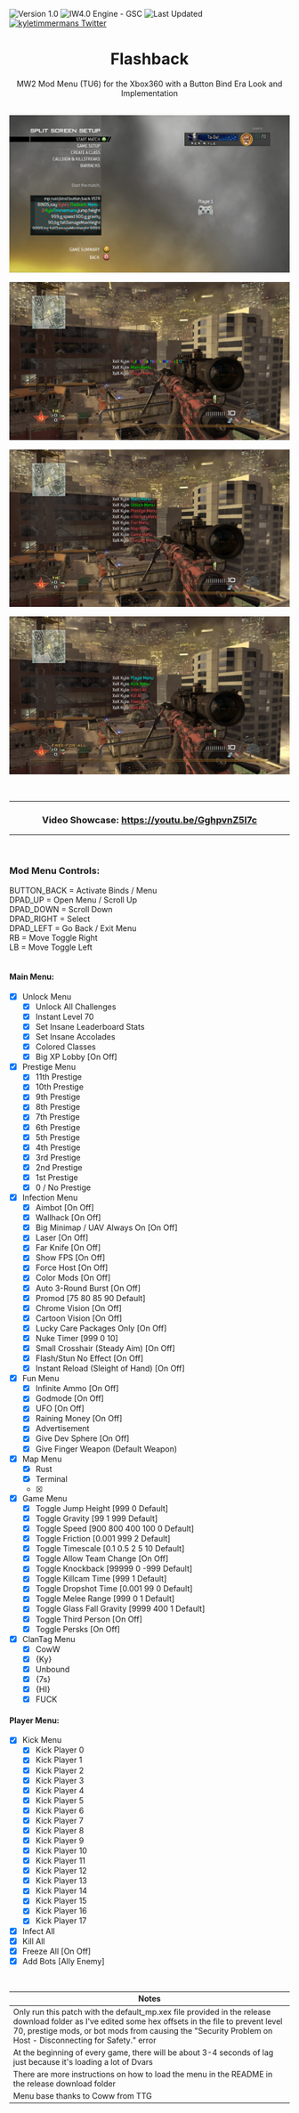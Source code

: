 ![Version 1.0](https://img.shields.io/badge/version-v1.0-orange.svg)
![IW4.0 Engine - GSC](https://img.shields.io/badge/IW4.0_Engine-GSC-blue.svg)
![Last Updated](https://img.shields.io/github/last-commit/kyletimmermans/flashback?color=success)
[![kyletimmermans Twitter](http://img.shields.io/twitter/url/http/shields.io.svg?style=social&label=Follow)](https://twitter.com/kyletimmermans)

# <div align="center">Flashback</div>

<div align="center">MW2 Mod Menu (TU6) for the Xbox360 with a Button Bind Era Look and Implementation</div>

</br>

<p align="center">
  <img src="https://github.com/kyletimmermans/flashback/blob/main/media/checkerboard.png?raw=true" alt="Opening Menu"/>
</p>

<p align="center">
  <img src="https://github.com/kyletimmermans/flashback/blob/main/media/opening.png?raw=true" alt="Main Menu"/>
</p>

<p align="center">
  <img src="https://github.com/kyletimmermans/flashback/blob/main/media/main.png?raw=true" alt="Player Menu"/>
</p>

<p align="center">
  <img src="https://github.com/kyletimmermans/flashback/blob/main/media/player.png?raw=true" alt="Checkerboard Map"/>
</p>

</br>

----------------------------------------------
### <div align="center">Video Showcase: https://youtu.be/GghpvnZ5l7c</div>
----------------------------------------------

</br>


### <div>Mod Menu Controls:</div>
<div>BUTTON_BACK = Activate Binds / Menu</div>
<div>DPAD_UP = Open Menu / Scroll Up</div>
<div>DPAD_DOWN = Scroll Down</div>
<div>DPAD_RIGHT = Select</div>
<div>DPAD_LEFT = Go Back / Exit Menu</div>
<div>RB = Move Toggle Right</div>
<div>LB = Move Toggle Left</div>

</br>

#### Main Menu:
- [x] Unlock Menu
  - [x] Unlock All Challenges
  - [x] Instant Level 70
  - [x] Set Insane Leaderboard Stats
  - [x] Set Insane Accolades
  - [x] Colored Classes
  - [x] Big XP Lobby [On Off] 
- [x] Prestige Menu
  - [x] 11th Prestige
  - [x] 10th Prestige
  - [x] 9th Prestige
  - [x] 8th Prestige
  - [x] 7th Prestige
  - [x] 6th Prestige
  - [x] 5th Prestige
  - [x] 4th Prestige
  - [x] 3rd Prestige
  - [x] 2nd Prestige
  - [x] 1st Prestige
  - [x] 0 / No Prestige
- [x] Infection Menu
  - [x] Aimbot [On Off]
  - [x] Wallhack [On Off]
  - [x] Big Minimap / UAV Always On [On Off]
  - [x] Laser [On Off]
  - [x] Far Knife [On Off]
  - [x] Show FPS [On Off]
  - [x] Force Host [On Off]
  - [x] Color Mods [On Off]
  - [x] Auto 3-Round Burst [On Off]
  - [x] Promod [75 80 85 90 Default]
  - [x] Chrome Vision [On Off]
  - [x] Cartoon Vision [On Off]
  - [x] Lucky Care Packages Only [On Off]
  - [x] Nuke Timer [999 0 10]
  - [x] Small Crosshair (Steady Aim) [On Off]
  - [x] Flash/Stun No Effect [On Off]
  - [x] Instant Reload (Sleight of Hand) [On Off]
- [x] Fun Menu
  - [x] Infinite Ammo [On Off]
  - [x] Godmode [On Off]
  - [x] UFO [On Off]
  - [x] Raining Money [On Off]
  - [x] Advertisement
  - [x] Give Dev Sphere [On Off]
  - [x] Give Finger Weapon (Default Weapon) 
- [x] Map Menu
  - [x] Rust
  - [x] Terminal
  - [x] 
- [x] Game Menu
  - [x] Toggle Jump Height [999 0 Default]
  - [x] Toggle Gravity [99 1 999 Default]
  - [x] Toggle Speed [900 800 400 100 0 Default]
  - [x] Toggle Friction [0.001 999 2 Default]
  - [x] Toggle Timescale [0.1 0.5 2 5 10 Default]
  - [x] Toggle Allow Team Change [On Off]
  - [x] Toggle Knockback [99999 0 -999 Default]
  - [x] Toggle Killcam Time [999 1 Default]
  - [x] Toggle Dropshot Time [0.001 99 0 Default]
  - [x] Toggle Melee Range [999 0 1 Default]
  - [x] Toggle Glass Fall Gravity [9999 400 1 Default]
  - [x] Toggle Third Person [On Off]
  - [x] Toggle Persks [On Off]
- [x] ClanTag Menu
  - [x] CowW
  - [x] {Ky}
  - [x] Unbound
  - [x] {7s}
  - [x] {HI}
  - [x] FUCK

#### Player Menu:
- [x] Kick Menu
  - [x] Kick Player 0
  - [x] Kick Player 1
  - [x] Kick Player 2
  - [x] Kick Player 3
  - [x] Kick Player 4
  - [x] Kick Player 5
  - [x] Kick Player 6
  - [x] Kick Player 7
  - [x] Kick Player 8
  - [x] Kick Player 9
  - [x] Kick Player 10
  - [x] Kick Player 11
  - [x] Kick Player 12
  - [x] Kick Player 13
  - [x] Kick Player 14
  - [x] Kick Player 15
  - [x] Kick Player 16
  - [x] Kick Player 17
- [x] Infect All 
- [x] Kill All
- [x] Freeze All [On Off]
- [x] Add Bots [Ally Enemy]

</br>

| Notes |
| --- |
| Only run this patch with the default_mp.xex file provided in the release download folder as I've edited some hex offsets in the file to prevent level 70, prestige mods, or bot mods from causing the "Security Problem on Host - Disconnecting for Safety." error |
| At the beginning of every game, there will be about 3-4 seconds of lag just because it's loading a lot of Dvars |
| There are more instructions on how to load the menu in the README in the release download folder |
| Menu base thanks to Coww from TTG |
